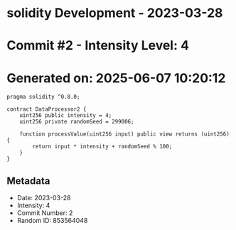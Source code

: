 ﻿# solidity Development - 2023-03-28
# Commit #2 - Intensity Level: 4
# Generated on: 2025-06-07 10:20:12
```solidity
pragma solidity ^0.8.0;

contract DataProcessor2 {
    uint256 public intensity = 4;
    uint256 private randomSeed = 299006;

    function processValue(uint256 input) public view returns (uint256) {
        return input * intensity + randomSeed % 100;
    }
}
```
## Metadata
- Date: 2023-03-28
- Intensity: 4
- Commit Number: 2
- Random ID: 853564048

